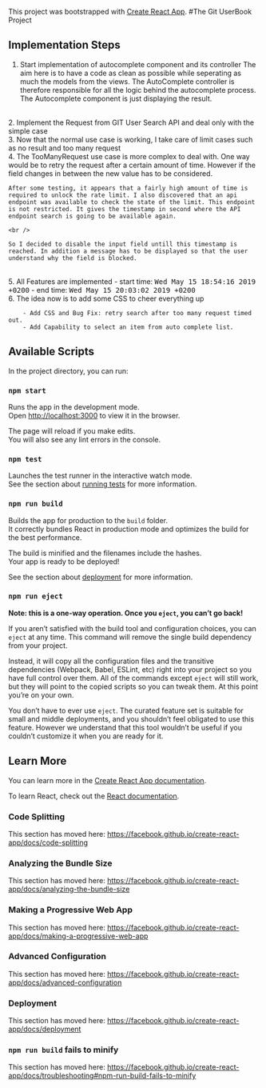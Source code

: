 This project was bootstrapped with [Create React App](https://github.com/facebook/create-react-app).
#The Git UserBook Project

## Implementation Steps

1. Start implementation of autocomplete component and its controller
The aim here is to have a code as clean as possible while seperating as
much the models from the views.
    The  AutoComplete controller is therefore responsible for all the logic
    behind the autocomplete process. The Autocomplete component is just displaying
    the result.
<br />
2. Implement the Request from GIT User Search API and deal only with the simple
case
<br />
3. Now that the normal use case is working, I take care of limit cases such as no result and too many request
<br />
4. The TooManyRequest use case is more complex to deal with. One way would be to retry the request after a certain amount of time. However if the field changes in between the new value has to be considered.

    After some testing, it appears that a fairly high amount of time is required to unlock the rate limit. I also discovered that an api endpoint was available to check the state of the limit. This endpoint is not restricted. It gives the timestamp in second where the API endpoint search is going to be available again.

    <br />

    So I decided to disable the input field untill this timestamp is reached. In addition a message has to be displayed so that the user understand why the field is blocked.
<br />
5. All Features are implemented
        - start time: <tt>Wed May 15 18:54:16 2019 +0200</tt>
        - end time: <tt>Wed May 15 20:03:02 2019 +0200</tt>

<br />
6. The idea now is to add some CSS to cheer everything up

        - Add CSS and Bug Fix: retry search after too many request timed out.
        - Add Capability to select an item from auto complete list.



## Available Scripts

In the project directory, you can run:

### `npm start`

Runs the app in the development mode.<br>
Open [http://localhost:3000](http://localhost:3000) to view it in the browser.

The page will reload if you make edits.<br>
You will also see any lint errors in the console.

### `npm test`

Launches the test runner in the interactive watch mode.<br>
See the section about [running tests](https://facebook.github.io/create-react-app/docs/running-tests) for more information.

### `npm run build`

Builds the app for production to the `build` folder.<br>
It correctly bundles React in production mode and optimizes the build for the best performance.

The build is minified and the filenames include the hashes.<br>
Your app is ready to be deployed!

See the section about [deployment](https://facebook.github.io/create-react-app/docs/deployment) for more information.

### `npm run eject`

**Note: this is a one-way operation. Once you `eject`, you can’t go back!**

If you aren’t satisfied with the build tool and configuration choices, you can `eject` at any time. This command will remove the single build dependency from your project.

Instead, it will copy all the configuration files and the transitive dependencies (Webpack, Babel, ESLint, etc) right into your project so you have full control over them. All of the commands except `eject` will still work, but they will point to the copied scripts so you can tweak them. At this point you’re on your own.

You don’t have to ever use `eject`. The curated feature set is suitable for small and middle deployments, and you shouldn’t feel obligated to use this feature. However we understand that this tool wouldn’t be useful if you couldn’t customize it when you are ready for it.

## Learn More

You can learn more in the [Create React App documentation](https://facebook.github.io/create-react-app/docs/getting-started).

To learn React, check out the [React documentation](https://reactjs.org/).

### Code Splitting

This section has moved here: https://facebook.github.io/create-react-app/docs/code-splitting

### Analyzing the Bundle Size

This section has moved here: https://facebook.github.io/create-react-app/docs/analyzing-the-bundle-size

### Making a Progressive Web App

This section has moved here: https://facebook.github.io/create-react-app/docs/making-a-progressive-web-app

### Advanced Configuration

This section has moved here: https://facebook.github.io/create-react-app/docs/advanced-configuration

### Deployment

This section has moved here: https://facebook.github.io/create-react-app/docs/deployment

### `npm run build` fails to minify

This section has moved here: https://facebook.github.io/create-react-app/docs/troubleshooting#npm-run-build-fails-to-minify
